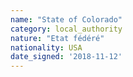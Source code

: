 ```yaml
---
name: "State of Colorado"
category: local_authority
nature: "Etat fédéré"
nationality: USA
date_signed: '2018-11-12'
---
```

    